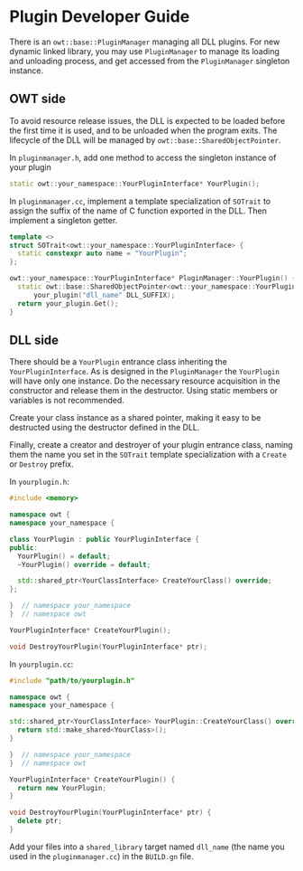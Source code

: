 # Plugin Developer Guide

There is an `owt::base::PluginManager` managing all DLL plugins. For new dynamic
linked library, you may use `PluginManager` to manage its loading and unloading
process, and get accessed from the `PluginManager` singleton instance.

## OWT side
To avoid resource release issues, the DLL is expected to be loaded before the
first time it is used, and to be unloaded when the program exits. The lifecycle
of the DLL will be managed by `owt::base::SharedObjectPointer`.

In `pluginmanager.h`, add one method to access the singleton instance of your
plugin
```cpp
static owt::your_namespace::YourPluginInterface* YourPlugin();
```
In `pluginmanager.cc`, implement a template specialization of `SOTrait` to
assign the suffix of the name of C function exported in the DLL. Then implement
a singleton getter.
```cpp
template <>
struct SOTrait<owt::your_namespace::YourPluginInterface> {
  static constexpr auto name = "YourPlugin";
};

owt::your_namespace::YourPluginInterface* PluginManager::YourPlugin() {
  static owt::base::SharedObjectPointer<owt::your_namespace::YourPluginInterface> 
      your_plugin("dll_name" DLL_SUFFIX);
  return your_plugin.Get();
}
```

## DLL side
There should be a `YourPlugin` entrance class inheriting the
`YourPluginInterface`. As is designed in the `PluginManager` the `YourPlugin`
will have only one instance. Do the necessary resource acquisition in the
constructor and release them in the destructor. Using static members or
variables is not recommended.

Create your class instance as a shared pointer, making it easy to be destructed
using the destructor defined in the DLL.

Finally, create a creator and destroyer of your plugin entrance class, naming
them the name you set in the `SOTrait` template specialization with a `Create`
or `Destroy` prefix.

In `yourplugin.h`:
```cpp
#include <memory>

namespace owt {
namespace your_namespace {

class YourPlugin : public YourPluginInterface {
public:
  YourPlugin() = default;
  ~YourPlugin() override = default;

  std::shared_ptr<YourClassInterface> CreateYourClass() override;
};

}  // namespace your_namespace
}  // namespace owt

YourPluginInterface* CreateYourPlugin();

void DestroyYourPlugin(YourPluginInterface* ptr);
```

In `yourplugin.cc`:
```cpp
#include "path/to/yourplugin.h"

namespace owt {
namespace your_namespace {

std::shared_ptr<YourClassInterface> YourPlugin::CreateYourClass() override {
  return std::make_shared<YourClass>();
}

}  // namespace your_namespace
}  // namespace owt

YourPluginInterface* CreateYourPlugin() {
  return new YourPlugin;
}

void DestroyYourPlugin(YourPluginInterface* ptr) {
  delete ptr;
}
```

Add your files into a `shared_library` target named `dll_name` (the name you 
used in the `pluginmanager.cc`) in the `BUILD.gn` file.
